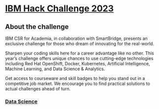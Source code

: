 # [IBM Hack Challenge 2023](https://smartinternz.com/ibm-hack-challenge-2023)

## About the challenge
IBM CSR for Academia, in collaboration with SmartBridge, presents an exclusive challenge for those who dream of innovating for the real-world.

Sharpen your coding skills here for a career advantage like no other. This year’s challenge offers unique chances to use cutting-edge technologies including Red Hat OpenShift, Docker, Kubernetes, Artificial Intelligence, Machine Learning, and Data Science & Analytics.

Get access to courseware and skill badges to help you stand out in a competitive job market. We encourage you to find practical solutions to actual challenges ahead of turn.

### [Data Science]()
